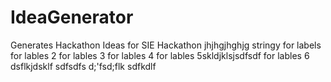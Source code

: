 # IdeaGenerator
Generates Hackathon Ideas for SIE Hackathon
jhjhgjhghjg
stringy
for labels
for lables 2
for lables 3
for lables 4
for lables 5skldjklsjsdfsdf
for lables 6
dsflkjdsklf
sdfsdfs
d;'fsd;flk
sdfkdlf
